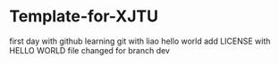 # Template-for-XJTU
first day with github
learning git with liao
hello world
add LICENSE with HELLO WORLD
file changed for branch dev